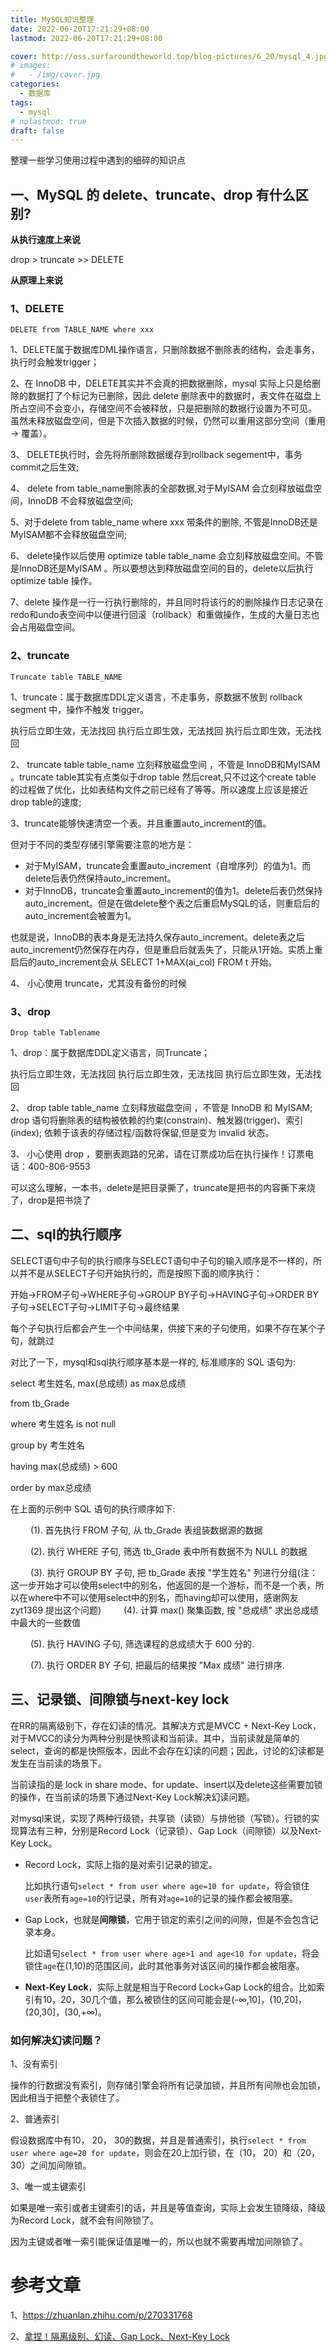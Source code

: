 ```yaml
---
title: MySQL知识整理
date: 2022-06-20T17:21:29+08:00
lastmod: 2022-06-20T17:21:29+08:00

cover: http://oss.surfaroundtheworld.top/blog-pictures/6_20/mysql_4.jpg
# images:
#   - /img/cover.jpg
categories:
  - 数据库
tags:
  - mysql
# nolastmod: true
draft: false
---
```


整理一些学习使用过程中遇到的细碎的知识点

<!--more-->

##  一、MySQL 的 delete、truncate、drop 有什么区别?

**从执行速度上来说**

drop > truncate >> DELETE

**从原理上来说**

### **1、DELETE**

```text
DELETE from TABLE_NAME where xxx
```

1、DELETE属于数据库DML操作语言，只删除数据不删除表的结构，会走事务，执行时会触发trigger；

2、在 InnoDB 中，DELETE其实并不会真的把数据删除，mysql 实际上只是给删除的数据打了个标记为已删除，因此 delete 删除表中的数据时，表文件在磁盘上所占空间不会变小，存储空间不会被释放，只是把删除的数据行设置为不可见。 虽然未释放磁盘空间，但是下次插入数据的时候，仍然可以重用这部分空间（重用 → 覆盖）。

3、 DELETE执行时，会先将所删除数据缓存到rollback segement中，事务commit之后生效;

4、 delete from table_name删除表的全部数据,对于MyISAM 会立刻释放磁盘空间，InnoDB 不会释放磁盘空间;

5、对于delete from table_name where xxx 带条件的删除, 不管是InnoDB还是MyISAM都不会释放磁盘空间;

6、 delete操作以后使用 optimize table table_name 会立刻释放磁盘空间。不管是InnoDB还是MyISAM 。所以要想达到释放磁盘空间的目的，delete以后执行optimize table 操作。

7、delete 操作是一行一行执行删除的，并且同时将该行的的删除操作日志记录在redo和undo表空间中以便进行回滚（rollback）和重做操作，生成的大量日志也会占用磁盘空间。

### **2、truncate**

```text
Truncate table TABLE_NAME
```

1、truncate：属于数据库DDL定义语言，不走事务，原数据不放到 rollback segment 中，操作不触发 trigger。

执行后立即生效，无法找回 执行后立即生效，无法找回 执行后立即生效，无法找回

2、 truncate table table_name 立刻释放磁盘空间 ，不管是 InnoDB和MyISAM 。truncate table其实有点类似于drop table 然后creat,只不过这个create table 的过程做了优化，比如表结构文件之前已经有了等等。所以速度上应该是接近drop table的速度;

3、truncate能够快速清空一个表。并且重置auto_increment的值。

但对于不同的类型存储引擎需要注意的地方是：

- 对于MyISAM，truncate会重置auto_increment（自增序列）的值为1。而delete后表仍然保持auto_increment。
- 对于InnoDB，truncate会重置auto_increment的值为1。delete后表仍然保持auto_increment。但是在做delete整个表之后重启MySQL的话，则重启后的auto_increment会被置为1。

也就是说，InnoDB的表本身是无法持久保存auto_increment。delete表之后auto_increment仍然保存在内存，但是重启后就丢失了，只能从1开始。实质上重启后的auto_increment会从 SELECT 1+MAX(ai_col) FROM t 开始。

4、 小心使用 truncate，尤其没有备份的时候

### **3、drop**

```text
Drop table Tablename
```

1、drop：属于数据库DDL定义语言，同Truncate；

执行后立即生效，无法找回 执行后立即生效，无法找回 执行后立即生效，无法找回

2、 drop table table_name 立刻释放磁盘空间 ，不管是 InnoDB 和 MyISAM; drop 语句将删除表的结构被依赖的约束(constrain)、触发器(trigger)、索引(index); 依赖于该表的存储过程/函数将保留,但是变为 invalid 状态。

3、 小心使用 drop ，要删表跑路的兄弟，请在订票成功后在执行操作！订票电话：400-806-9553

可以这么理解，一本书，delete是把目录撕了，truncate是把书的内容撕下来烧了，drop是把书烧了

## 二、sql的执行顺序

SELECT语句中子句的执行顺序与SELECT语句中子句的输入顺序是不一样的，所以并不是从SELECT子句开始执行的，而是按照下面的顺序执行： 

开始->FROM子句->WHERE子句->GROUP BY子句->HAVING子句->ORDER BY子句->SELECT子句->LIMIT子句->最终结果 

每个子句执行后都会产生一个中间结果，供接下来的子句使用，如果不存在某个子句，就跳过 

对比了一下，mysql和sql执行顺序基本是一样的, 标准顺序的 SQL 语句为: 

select 考生姓名, max(总成绩) as max总成绩 

from tb_Grade 

where 考生姓名 is not null 

group by 考生姓名 

having max(总成绩) > 600 

order by max总成绩 

 在上面的示例中 SQL 语句的执行顺序如下: 

　　 (1). 首先执行 FROM 子句, 从 tb_Grade 表组装数据源的数据 

　　 (2). 执行 WHERE 子句, 筛选 tb_Grade 表中所有数据不为 NULL 的数据 

　　 (3). 执行 GROUP BY 子句, 把 tb_Grade 表按 "学生姓名" 列进行分组(注：这一步开始才可以使用select中的别名，他返回的是一个游标，而不是一个表，所以在where中不可以使用select中的别名，而having却可以使用，感谢网友  zyt1369  提出这个问题)
　　 (4). 计算 max() 聚集函数, 按 "总成绩" 求出总成绩中最大的一些数值 

　　 (5). 执行 HAVING 子句, 筛选课程的总成绩大于 600 分的. 

　　 (7). 执行 ORDER BY 子句, 把最后的结果按 "Max 成绩" 进行排序. 

## 三、记录锁、间隙锁与next-key lock

在RR的隔离级别下，存在幻读的情况。其解决方式是MVCC + Next-Key Lock，对于MVCC的读分为两种分别是快照读和当前读。其中，当前读就是简单的select，查询的都是快照版本，因此不会存在幻读的问题；因此，讨论的幻读都是发生在当前读的场景下。

当前读指的是 lock in share mode、for update、insert以及delete这些需要加锁的操作，在当前读的场景下通过Next-Key Lock解决幻读问题。

对mysql来说，实现了两种行级锁，共享锁（读锁）与排他锁（写锁）。行锁的实现算法有三种，分别是Record Lock（记录锁）、Gap Lock（间隙锁）以及Next-Key Lock。

- Record Lock，实际上指的是对索引记录的锁定。

  比如执行语句`select * from user where age=10 for update`，将会锁住`user`表所有`age=10`的行记录，所有对`age=10`的记录的操作都会被阻塞。

- Gap Lock，也就是**间隙锁**，它用于锁定的索引之间的间隙，但是不会包含记录本身。

  比如语句`select * from user where age>1 and age<10 for update`，将会锁住`age`在(1,10)的范围区间，此时其他事务对该区间的操作都会被阻塞。

- **Next-Key Lock**，实际上就是相当于Record Lock+Gap Lock的组合。比如索引有10，20，30几个值，那么被锁住的区间可能会是(-∞,10]，(10,20]，(20,30]，(30,+∞)。

### 如何解决幻读问题？

1、没有索引

操作的行数据没有索引，则存储引擎会将所有记录加锁，并且所有间隙也会加锁，因此相当于把整个表锁住了。

2、普通索引

假设数据库中有10， 20， 30的数据，并且是普通索引，执行`select * from user where age=20 for update`，则会在20上加行锁，在（10， 20）和（20， 30）之间加间隙锁。

3、唯一或主键索引

如果是唯一索引或者主键索引的话，并且是等值查询，实际上会发生锁降级，降级为Record Lock，就不会有间隙锁了。

因为主键或者唯一索引能保证值是唯一的，所以也就不需要再增加间隙锁了。

# 参考文章

1、https://zhuanlan.zhihu.com/p/270331768

2、[拿捏！隔离级别、幻读、Gap Lock、Next-Key Lock](https://zhuanlan.zhihu.com/p/402591869)

